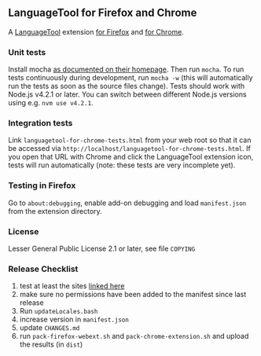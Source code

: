 ## LanguageTool for Firefox and Chrome

A [LanguageTool](https://languagetool.org) extension [for Firefox](https://addons.mozilla.org/firefox/addon/languagetool/)
and [for Chrome](https://chrome.google.com/webstore/detail/languagetool/oldceeleldhonbafppcapldpdifcinji).

### Unit tests

Install mocha [as documented on their homepage](https://mochajs.org/). Then run `mocha`.
To run tests continuously during development, run `mocha -w`
(this will automatically run the tests as soon as the source files change).
Tests should work with Node.js v4.2.1 or later. You can switch between different
Node.js versions using e.g. `nvm use v4.2.1`.

### Integration tests

Link `languagetool-for-chrome-tests.html` from your web root so that it can be accessed
via `http://localhost/languagetool-for-chrome-tests.html`. If you open that URL with Chrome
and click the LanguageTool extension icon, tests will run automatically (note: these tests
are very incomplete yet).

### Testing in Firefox

Go to `about:debugging`, enable add-on debugging and load `manifest.json` from the
extension directory.


### License

Lesser General Public License 2.1 or later, see file `COPYING`


### Release Checklist

1. test at least the sites [linked here](https://github.com/languagetool-org/languagetool-browser-addon/wiki/Sites-to-test)
2. make sure no permissions have been added to the manifest since last release
3. Run `updateLocales.bash`
4. increase version in `manifest.json`
5. update `CHANGES.md`
6. run `pack-firefox-webext.sh` and `pack-chrome-extension.sh` and upload the 
   results (in `dist`)
